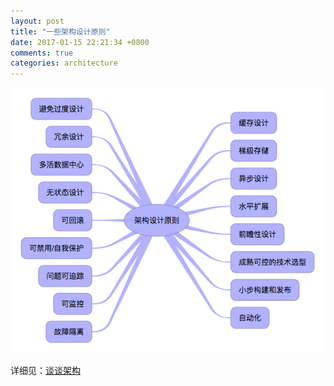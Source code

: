 ```yaml
---
layout: post
title: "一些架构设计原则"
date: 2017-01-15 22:21:34 +0800
comments: true
categories: architecture
---
```


![](/images/blog_images/arch-spec.png)

详细见：[谈谈架构](http://www.rowkey.me/blog/2017/08/24/arch/)